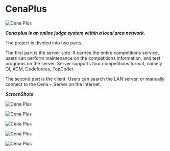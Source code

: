CenaPlus
========

![Cena Plus](http://www.cenaplus.org/images/Logo.png)


***Cena plus is an online judge system within a local area network.***


The project is divided into two parts.

The first part is the server side. It carries the entire competitions service, users can perform maintenance on the competitions information, and test programs on the server. Server supports four competitions format, namely OI, ACM, Codeforces, TopCoder.

The second part is the client. Users can search the LAN server, or manually connect to the Cena + Server on the Internet.


***ScreenShots***

![Cena Plus](http://www.cenaplus.org/images/cenaplus.jpg)

![Cena Plus](http://www.cenaplus.org/images/02.jpg)

![Cena Plus](http://www.cenaplus.org/images/03.jpg)

![Cena Plus](http://www.cenaplus.org/images/04.jpg)

![Cena Plus](http://www.cenaplus.org/images/05.jpg)
